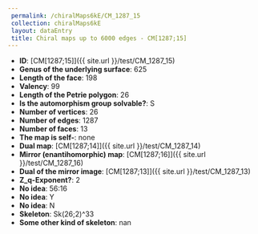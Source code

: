 ```yaml
--- 
 permalink: /chiralMaps6kE/CM_1287_15 
 collection: chiralMaps6kE
 layout: dataEntry
 title: Chiral maps up to 6000 edges - CM[1287;15]
---
```


- **ID**: [CM[1287;15]]({{ site.url }}/test/CM_1287_15)
- **Genus of the underlying surface**: 625
- **Length of the face**: 198
- **Valency**: 99
- **Length of the Petrie polygon**: 26
- **Is the automorphism group solvable?**: S
- **Number of vertices**: 26
- **Number of edges**: 1287
- **Number of faces**: 13
- **The map is self-**: none
- **Dual map**: [CM[1287;14]]({{ site.url }}/test/CM_1287_14)
- **Mirror (enantihomorphic) map**: [CM[1287;16]]({{ site.url }}/test/CM_1287_16)
- **Dual of the mirror image**: [CM[1287;13]]({{ site.url }}/test/CM_1287_13)
- **Z_q-Exponent?**: 2
- **No idea**:  56:16
- **No idea**: Y
- **No idea**: N
- **Skeleton**: Sk(26;2)^33
- **Some other kind of skeleton**: nan
